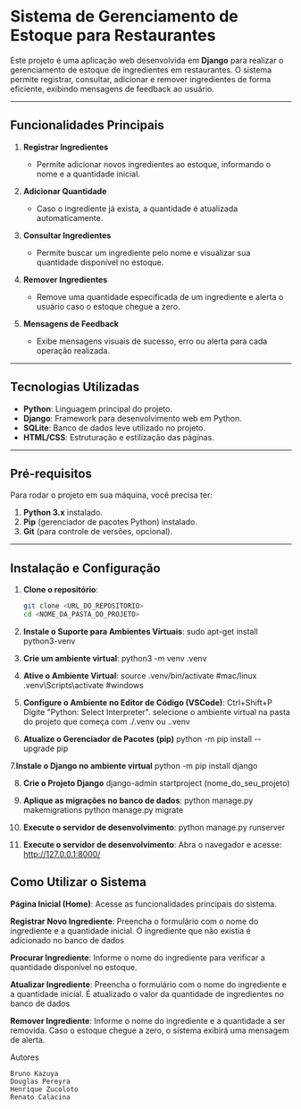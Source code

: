 # **Sistema de Gerenciamento de Estoque para Restaurantes**

Este projeto é uma aplicação web desenvolvida em **Django** para realizar o gerenciamento de estoque de ingredientes em restaurantes. O sistema permite registrar, consultar, adicionar e remover ingredientes de forma eficiente, exibindo mensagens de feedback ao usuário.

---

## **Funcionalidades Principais**

1. **Registrar Ingredientes**  
   - Permite adicionar novos ingredientes ao estoque, informando o nome e a quantidade inicial.

2. **Adicionar Quantidade**  
   - Caso o ingrediente já exista, a quantidade é atualizada automaticamente.

3. **Consultar Ingredientes**  
   - Permite buscar um ingrediente pelo nome e visualizar sua quantidade disponível no estoque.

4. **Remover Ingredientes**  
   - Remove uma quantidade especificada de um ingrediente e alerta o usuário caso o estoque chegue a zero.

5. **Mensagens de Feedback**  
   - Exibe mensagens visuais de sucesso, erro ou alerta para cada operação realizada.

---

## **Tecnologias Utilizadas**

- **Python**: Linguagem principal do projeto.  
- **Django**: Framework para desenvolvimento web em Python.  
- **SQLite**: Banco de dados leve utilizado no projeto.  
- **HTML/CSS**: Estruturação e estilização das páginas.  

---

## **Pré-requisitos**

Para rodar o projeto em sua máquina, você precisa ter:  
1. **Python 3.x** instalado.  
2. **Pip** (gerenciador de pacotes Python) instalado.  
3. **Git** (para controle de versões, opcional).

---

## **Instalação e Configuração**

1. **Clone o repositório**:
   ```bash
   git clone <URL_DO_REPOSITORIO>
   cd <NOME_DA_PASTA_DO_PROJETO>

2. **Instale o Suporte para Ambientes Virtuais**:
    sudo apt-get install python3-venv

3. **Crie um ambiente virtual**:
    python3 -m venv .venv

4. **Ative o Ambiente Virtual**:
    source .venv/bin/activate #mac/linux
    .venv\Scripts\activate #windows

5. **Configure o Ambiente no Editor de Código (VSCode)**:
    Ctrl+Shift+P
    Digite "Python: Select Interpreter".
    selecione o ambiente virtual na pasta do projeto que começa com ./.venv ou .\.venv

6. **Atualize o Gerenciador de Pacotes (pip)**
    python -m pip install --upgrade pip


7.**Instale o Django no ambiente virtual**
python -m pip install django

8. **Crie o Projeto Django**
    django-admin startproject (nome_do_seu_projeto)


9. **Aplique as migrações no banco de dados**:
   python manage.py makemigrations
   python manage.py migrate

10. **Execute o servidor de desenvolvimento**:
   python manage.py runserver

11. **Execute o servidor de desenvolvimento**:
   Abra o navegador e acesse:
   http://127.0.0.1:8000/


## **Como Utilizar o Sistema**

**Página Inicial (Home)**:
        Acesse as funcionalidades principais do sistema.

**Registrar Novo Ingrediente**:
        Preencha o formulário com o nome do ingrediente e a quantidade inicial.
        O ingrediente que não existia é adicionado no banco de dados

**Procurar Ingrediente**:
        Informe o nome do ingrediente para verificar a quantidade disponível no estoque.

**Atualizar Ingrediente**:
        Preencha o formulário com o nome do ingrediente e a quantidade inicial.
        É atualizado o valor da quantidade de ingredientes no banco de dados

**Remover Ingrediente**:
        Informe o nome do ingrediente e a quantidade a ser removida.
        Caso o estoque chegue a zero, o sistema exibirá uma mensagem de alerta.


Autores

    Bruno Kazuya
    Douglas Pereyra
    Henrique Zucoloto
    Renato Calacina
